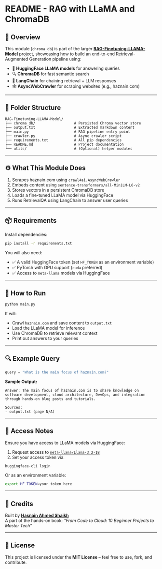 # README - RAG with LLaMA and ChromaDB

## 📖 Overview

This module (`chroma_db`) is part of the larger **[RAG-Finetuning-LLAMA-Model](https://github.com/hasnain393/RAG-Finetuning-LLAMA-Model)** project, showcasing how to build an end-to-end Retrieval-Augmented Generation pipeline using:

- 🧠 **HuggingFace LLaMA models** for answering queries  
- 🔍 **ChromaDB** for fast semantic search  
- 📄 **LangChain** for chaining retrieval + LLM responses  
- 🕸️ **AsyncWebCrawler** for scraping websites (e.g., haznain.com)

---

## 📁 Folder Structure

```
RAG-Finetuning-LLAMA-Model/
├── chroma_db/                  # Persisted Chroma vector store
├── output.txt                  # Extracted markdown content
├── main.py                     # RAG pipeline entry point
├── crawler.py                  # Async crawler script
├── requirements.txt            # All pip dependencies
├── README.md                   # Project documentation
└── utils/                      # (Optional) helper modules
```

---

## ⚙️ What This Module Does

1. Scrapes haznain.com using `crawl4ai.AsyncWebCrawler`  
2. Embeds content using `sentence-transformers/all-MiniLM-L6-v2`  
3. Stores vectors in a persistent ChromaDB store  
4. Loads a fine-tuned LLaMA model via HuggingFace  
5. Runs RetrievalQA using LangChain to answer user queries  

---

## 📦 Requirements

Install dependencies:

```bash
pip install -r requirements.txt
```

You will also need:

- ✅ A valid HuggingFace token (set `HF_TOKEN` as an environment variable)  
- ✅ PyTorch with GPU support (`cuda` preferred)  
- ✅ Access to `meta-llama` models via HuggingFace  

---

## 🚀 How to Run

```bash
python main.py
```

It will:

- Crawl `haznain.com` and save content to `output.txt`  
- Load the LLaMA model for inference  
- Use ChromaDB to retrieve relevant context  
- Print out answers to your queries  

---

## 🔍 Example Query

```python
query = "What is the main focus of haznain.com?"
```

**Sample Output:**

```
Answer: The main focus of haznain.com is to share knowledge on software development, cloud architecture, DevOps, and integration through hands-on blog posts and tutorials.

Sources:
- output.txt (page N/A)
```

---

## 🔐 Access Notes

Ensure you have access to LLaMA models via HuggingFace:

1. Request access to [`meta-llama/Llama-3.2-1B`](https://huggingface.co/meta-llama/Llama-3.2-1B)  
2. Set your access token via:

```bash
huggingface-cli login
```

Or as an environment variable:

```bash
export HF_TOKEN=your_token_here
```

---

## 🙌 Credits

Built by **[Hasnain Ahmed Shaikh](https://haznain.com)**  
A part of the hands-on book: _“From Code to Cloud: 10 Beginner Projects to Master Tech”_

---

## 📄 License

This project is licensed under the **MIT License** – feel free to use, fork, and contribute.

